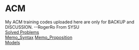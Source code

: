 # ACM
My ACM training codes uploaded here are only for BACKUP and DISCUSSION.  --RogerRo From SYSU  
[Solved Problems](https://github.com/RogerRordo/ACM/wiki/Solved-Problems)  
[Memo_Syntax](https://github.com/RogerRordo/ACM/wiki/Memo_Syntax)
[Memo_Proposition](https://github.com/RogerRordo/ACM/wiki/Memo_Proposition)  
[Models](https://github.com/RogerRordo/ACM/wiki/Models)  
